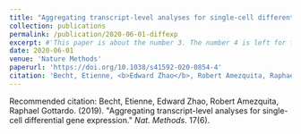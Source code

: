 ```yaml
---
title: "Aggregating transcript-level analyses for single-cell differential gene expression"
collection: publications
permalink: /publication/2020-06-01-diffexp
excerpt: #'This paper is about the number 3. The number 4 is left for future work.'
date: 2020-06-01
venue: 'Nature Methods'
paperurl: 'https://doi.org/10.1038/s41592-020-0854-4'
citation: 'Becht, Etienne, <b>Edward Zhao</b>, Robert Amezquita, Raphael Gottardo. (2019). &quot;Aggregating transcript-level analyses for single-cell differential gene expression.&quot; <i>Nat. Methods</i>. 17(6).'
---
```

Recommended citation: Becht, Etienne, Edward Zhao, Robert Amezquita, Raphael Gottardo. (2019). &quot;Aggregating transcript-level analyses for single-cell differential gene expression.&quot; <i>Nat. Methods</i>. 17(6).